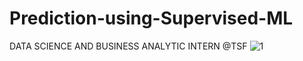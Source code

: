 # Prediction-using-Supervised-ML
DATA SCIENCE AND BUSINESS ANALYTIC INTERN @TSF
![1](https://user-images.githubusercontent.com/84791918/129473551-ba5cc8bb-0469-4ac0-a74d-c3ee7d0cc2a2.png)


